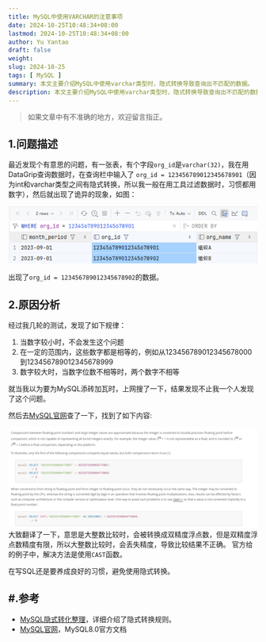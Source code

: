 ```yaml
---
title: MySQL中使用VARCHAR的注意事项
date: 2024-10-25T10:48:34+08:00
lastmod: 2024-10-25T10:48:34+08:00
author: Yu Yantao
draft: false
weight:
slug: 2024-10-25
tags: [ MySQL ]
summary: 本文主要介绍MySQL中使用varchar类型时，隐式转换导致查询出不匹配的数据。
description: 本文主要介绍MySQL中使用varchar类型时，隐式转换导致查询出不匹配的数据。
---
```


> 如果文章中有不准确的地方，欢迎留言指正。

## 1.问题描述

最近发现个有意思的问题，有一张表，有个字段`org_id`是`varchar(32)`，我在用DataGrip查询数据时，在查询栏中输入了
`org_id = 123456789012345678901`（因为int和varchar类型之间有隐式转换，所以我一般在用工具过滤数据时，习惯都用数字），然后就出现了诡异的现象，如图：

![img_1.png](img_1.png)

出现了`org_id = 123456789012345678902`的数据。

## 2.原因分析

经过我几轮的测试，发现了如下规律：

1. 当数字较小时，不会发生这个问题
2. 在一定的范围内，这些数字都是相等的，例如从123456789012345678000到123456789012345678999
3. 数字较大时，当数字位数不相等时，两个数字不相等

就当我以为要为MySQL添砖加瓦时，上网搜了一下，结果发现不止我一个人发现了这个问题。

然后去[MySQL官网](https://dev.mysql.com/doc/refman/8.0/en/type-conversion.html)查了一下，找到了如下内容:

![img_2.png](img_2.png)
大致翻译了一下，意思是大整数比较时，会被转换成双精度浮点数，但是双精度浮点数精度有限，所以大整数比较时，会丢失精度，导致比较结果不正确。
官方给的例子中，解决方法是使用`CAST`函数。

在写SQL还是要养成良好的习惯，避免使用隐式转换。

## #.参考

- [MySQL隐式转化整理](https://www.cnblogs.com/rollenholt/p/5442825.html)，详细介绍了隐式转换规则。
- [MySQL官网](https://dev.mysql.com/doc/refman/8.0/en/type-conversion.html)，MySQL8.0官方文档